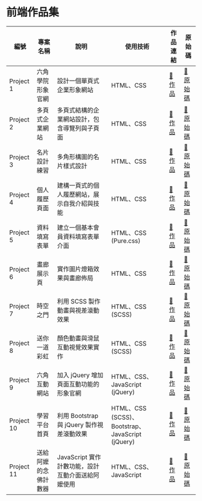 # 前端作品集

| 編號 | 專案名稱 | 說明 | 使用技術 | 作品連結 | 原始碼 |
|-----|---------|-----|---------|--------|--------|
| Project 1 | 六角學院形象官網 | 設計一個單頁式企業形象網站 | HTML、CSS | [🔗 作品](https://williamhsieh615.github.io/Front-end/Project1/index.html) | [🔗 原始碼](https://github.com/WilliamHsieh615/Front-end/tree/main/Project1) |
| Project 2 | 多頁式企業網站 | 多頁式結構的企業網站設計，包含導覽列與子頁面 | HTML、CSS | [🔗 作品](https://williamhsieh615.github.io/Front-end/Project2/index.html) | [🔗 原始碼](https://github.com/WilliamHsieh615/Front-end/tree/main/Project2) |
| Project 3 | 名片設計練習 | 多角形構圖的名片樣式設計 | HTML、CSS | [🔗 作品](https://williamhsieh615.github.io/Front-end/Project3/index.html) | [🔗 原始碼](https://github.com/WilliamHsieh615/Front-end/tree/main/Project3) |
| Project 4 | 個人履歷頁面 | 建構一頁式的個人履歷網站，展示自我介紹與技能 | HTML、CSS | [🔗 作品](https://williamhsieh615.github.io/Front-end/Project4/index.html) | [🔗 原始碼](https://github.com/WilliamHsieh615/Front-end/tree/main/Project4) |
| Project 5 | 資料填寫表單 | 建立一個基本會員資料填寫表單介面 | HTML、CSS (Pure.css) | [🔗 作品](https://williamhsieh615.github.io/Front-end/Project5/index.html) | [🔗 原始碼](https://github.com/WilliamHsieh615/Front-end/tree/main/Project5) |
| Project 6 | 畫廊展示頁 | 實作圖片燈箱效果與畫廊佈局| HTML、CSS| [🔗 作品](https://williamhsieh615.github.io/Front-end/Project6/index.html) | [🔗 原始碼](https://github.com/WilliamHsieh615/Front-end/tree/main/Project6) |
| Project 7 | 時空之門 | 利用 SCSS 製作動畫與視差滾動效果 | HTML、CSS (SCSS) | [🔗 作品](https://williamhsieh615.github.io/Front-end/Project7/index.html) | [🔗 原始碼](https://github.com/WilliamHsieh615/Front-end/tree/main/Project7) |
| Project 8 | 送你一道彩虹 | 顏色動畫與滑鼠互動視覺效果實作| HTML、CSS (SCSS)| [🔗 作品](https://williamhsieh615.github.io/Front-end/Project8/index.html) | [🔗 原始碼](https://github.com/WilliamHsieh615/Front-end/tree/main/Project8) |
| Project 9 | 六角互動網站 | 加入 jQuery 增加頁面互動功能的形象官網 | HTML、CSS、JavaScript (jQuery)| [🔗 作品](https://williamhsieh615.github.io/Front-end/Project9/index.html) | [🔗 原始碼](https://github.com/WilliamHsieh615/Front-end/tree/main/Project9) |
| Project 10 | 學習平台首頁 | 利用 Bootstrap 與 jQuery 製作視差滾動效果 | HTML、CSS (SCSS)、Bootstrap、JavaScript (jQuery)| [🔗 作品](https://williamhsieh615.github.io/Front-end/Project10/index.html) | [🔗 原始碼](https://github.com/WilliamHsieh615/Front-end/tree/main/Project10) |
| Project 11 | 送給阿嬤的念佛計數器 | JavaScript 實作計數功能，設計互動介面送給阿嬤使用 | HTML、CSS、JavaScript | [🔗 作品](https://williamhsieh615.github.io/Front-end/Project11/index.html) | [🔗 原始碼](https://github.com/WilliamHsieh615/Front-end/tree/main/Project11) |





